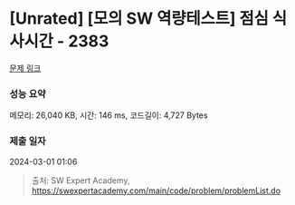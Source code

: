 # [Unrated] [모의 SW 역량테스트] 점심 식사시간 - 2383 

[문제 링크](https://swexpertacademy.com/main/code/problem/problemDetail.do?contestProbId=AV5-BEE6AK0DFAVl) 

### 성능 요약

메모리: 26,040 KB, 시간: 146 ms, 코드길이: 4,727 Bytes

### 제출 일자

2024-03-01 01:06



> 출처: SW Expert Academy, https://swexpertacademy.com/main/code/problem/problemList.do